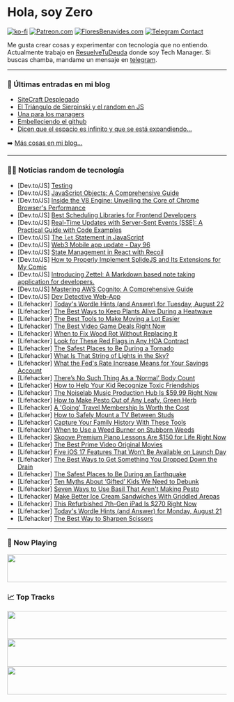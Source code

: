 # Hola, soy Zero

[![ko-fi](https://ko-fi.com/img/githubbutton_sm.svg)](https://ko-fi.com/J3J4N0LUK)
[![Patreon.com](https://img.shields.io/endpoint.svg?url=https%3A%2F%2Fshieldsio-patreon.vercel.app%2Fapi%3Fusername%3Dzerodragon%26type%3Dpatrons&style=for-the-badge)](https://patreon.com/zerodragon)
[![FloresBenavides.com](https://img.shields.io/website?down_message=oops&label=MiBlog&style=for-the-badge&up_message=online&url=https%3A%2F%2Ffloresbenavides.com)](https://floresbenavides.com)
[![Telegram Contact](https://img.shields.io/badge/escr%C3%ADbeme-ZeroDragon-%2326A5E4?style=for-the-badge&logo=telegram)](https://t.me/zerodragon)

Me gusta crear cosas y experimentar con tecnología que no entiendo.
Actualmente trabajo en [ResuelveTuDeuda](http://github.com/resuelve) donde soy Tech Manager.
Si buscas chamba, mandame un mensaje en [telegram](https://t.me/zerodragon).

---

### 📕 Últimas entradas en mi blog
<!-- BLOG-POST-LIST:START -->
- [SiteCraft Desplegado](https://floresbenavides.com/sitecraft-desplegado/)
- [El Triángulo de Sierpinski y el random en JS](https://floresbenavides.com/el-triangulo-de-sierpinski-y-el-random-en-js/)
- [Una para los managers](https://floresbenavides.com/una-para-los-managers/)
- [Embelleciendo el github](https://floresbenavides.com/embelleciendo-el-github/)
- [Dicen que el espacio es infinito y que se está expandiendo…](https://floresbenavides.com/dicen-que-el-espacio-es-infinito-y-que-se-esta-expandiendo/)
<!-- BLOG-POST-LIST:END -->

➡️ [Más cosas en mi blog...](https://floresbenavides.com)

---

### 👨‍💻 Noticias random de tecnología
<!-- TECH-POSTS:START -->
- [Dev.to/JS] [Testing](https://dev.to/bytehouse/testing-3bpe)
- [Dev.to/JS] [JavaScript Objects: A Comprehensive Guide](https://dev.to/devshefali/javascript-objects-a-comprehensive-guide-21mo)
- [Dev.to/JS] [Inside the V8 Engine: Unveiling the Core of Chrome Browser&#39;s Performance](https://dev.to/shishsingh/inside-the-v8-engine-unveiling-the-core-of-chrome-browsers-performance-4gn1)
- [Dev.to/JS] [Best Scheduling Libraries for Frontend Developers](https://dev.to/bryntum_ab/best-scheduling-libraries-for-frontend-developers-1214)
- [Dev.to/JS] [Real-Time Updates with Server-Sent Events &lpar;SSE&rpar;: A Practical Guide with Code Examples](https://dev.to/harshahegde/real-time-updates-with-server-sent-events-sse-a-practical-guide-with-code-examples-5dih)
- [Dev.to/JS] [The `let` Statement in JavaScript](https://dev.to/ocean678/the-let-statement-in-javascript-508j)
- [Dev.to/JS] [Web3 Mobile app update - Day 96](https://dev.to/shreyvijayvargiya/web3-mobile-app-update-day-96-5ao)
- [Dev.to/JS] [State Management in React with Recoil](https://dev.to/mohammadfaisal/state-management-in-react-with-recoil-21kj)
- [Dev.to/JS] [How to Properly Implement SplideJS and Its Extensions for My Comic](https://dev.to/devcodef1/how-to-properly-implement-splidejs-and-its-extensions-for-my-comic-3ffl)
- [Dev.to/JS] [Introducing Zettel: A Markdown based note taking application for developers.](https://dev.to/shaancodes/introducing-zettel-a-markdown-based-note-taking-application-for-developers-5d6j)
- [Dev.to/JS] [Mastering AWS Cognito: A Comprehensive Guide](https://dev.to/yanagisawahidetoshi/mastering-aws-cognito-a-comprehensive-guide-3eo6)
- [Dev.to/JS] [Dev Detective Web-App](https://dev.to/mr_bhadauriya/dev-detective-web-app-gek)
- [Lifehacker] [Today&#39;s Wordle Hints &lpar;and Answer&rpar; for Tuesday, August 22](https://lifehacker.com/todays-wordle-hints-and-answer-for-tuesday-august-22-1850757200)
- [Lifehacker] [The Best Ways to Keep Plants Alive During a Heatwave](https://lifehacker.com/the-best-ways-to-keep-plants-alive-during-a-heatwave-1850756764)
- [Lifehacker] [The Best Tools to Make Moving a Lot Easier](https://lifehacker.com/the-best-tools-to-make-moving-a-lot-easier-1850758392)
- [Lifehacker] [The Best Video Game Deals Right Now](https://lifehacker.com/best-video-game-deals-1850752341)
- [Lifehacker] [When to Fix Wood Rot Without Replacing It](https://lifehacker.com/when-to-fix-wood-rot-without-replacing-it-1850758026)
- [Lifehacker] [Look for These Red Flags in Any HOA Contract](https://lifehacker.com/look-for-these-red-flags-in-any-hoa-contract-1850756655)
- [Lifehacker] [The Safest Places to Be During a Tornado](https://lifehacker.com/safest-places-during-tornado-1848493459)
- [Lifehacker] [What Is That String of Lights in the Sky?](https://lifehacker.com/what-is-string-of-lights-in-sky-starlink-1850757768)
- [Lifehacker] [What the Fed&#39;s Rate Increase Means for Your Savings Account](https://lifehacker.com/what-the-feds-rate-increase-means-for-your-savings-acco-1850758430)
- [Lifehacker] [There’s No Such Thing As a ‘Normal’ Body Count](https://lifehacker.com/there-s-no-such-thing-as-a-normal-body-count-1849470386)
- [Lifehacker] [How to Help Your Kid Recognize Toxic Friendships](https://lifehacker.com/how-to-help-your-kid-recognize-toxic-friendships-1850757781)
- [Lifehacker] [The Noiselab Music Production Hub Is $59.99 Right Now](https://lifehacker.com/the-noiselab-music-production-hub-is-59-99-right-now-1850743770)
- [Lifehacker] [How to Make Pesto Out of Any Leafy, Green Herb](https://lifehacker.com/make-green-pesto-from-just-about-anything-with-these-ra-1704523343)
- [Lifehacker] [A &#39;Going&#39; Travel Membership Is Worth the Cost](https://lifehacker.com/a-going-travel-membership-is-worth-the-cost-1850757626)
- [Lifehacker] [How to Safely Mount a TV Between Studs](https://lifehacker.com/how-to-mount-a-tv-between-studs-1850756668)
- [Lifehacker] [Capture Your Family History With These Tools](https://lifehacker.com/capture-your-family-history-with-these-tools-1850754968)
- [Lifehacker] [When to Use a Weed Burner on Stubborn Weeds](https://lifehacker.com/when-to-use-a-weed-burner-on-stubborn-weeds-1850756781)
- [Lifehacker] [Skoove Premium Piano Lessons Are $150 for Life Right Now](https://lifehacker.com/skoove-premium-piano-lessons-are-150-for-life-right-no-1850743670)
- [Lifehacker] [The Best Prime Video Original Movies](https://lifehacker.com/best-prime-video-original-movies-1850738750)
- [Lifehacker] [Five iOS 17 Features That Won’t Be Available on Launch Day](https://lifehacker.com/the-ios-17-features-that-won-t-be-available-on-launch-d-1850757015)
- [Lifehacker] [The Best Ways to Get Something You Dropped Down the Drain](https://lifehacker.com/the-best-ways-to-get-something-you-dropped-down-the-dra-1850756429)
- [Lifehacker] [The Safest Places to Be During an Earthquake](https://lifehacker.com/how-to-prepare-for-and-survive-an-earthquake-1848444086)
- [Lifehacker] [Ten Myths About ‘Gifted’ Kids We Need to Debunk](https://lifehacker.com/all-the-myths-about-gifted-kids-we-need-to-debunk-1850754215)
- [Lifehacker] [Seven Ways to Use Basil That Aren&#39;t Making Pesto](https://lifehacker.com/seven-ways-to-use-basil-that-arent-making-pesto-1850753415)
- [Lifehacker] [Make Better Ice Cream Sandwiches With Griddled Arepas](https://lifehacker.com/make-better-ice-cream-sandwiches-with-griddled-arepas-1850753723)
- [Lifehacker] [This Refurbished 7th-Gen iPad Is $270 Right Now](https://lifehacker.com/this-refurbished-7th-gen-ipad-is-270-right-now-1850743908)
- [Lifehacker] [Today&#39;s Wordle Hints &lpar;and Answer&rpar; for Monday, August 21](https://lifehacker.com/wordle-answer-today-monday-august-21-2023-1850756575)
- [Lifehacker] [The Best Way to Sharpen Scissors](https://lifehacker.com/the-best-way-to-sharpen-scissors-1850750372)<!-- TECH-POSTS:END -->

---

### 🎵 Now Playing
<a href="https://spotify-now-playing-dun.vercel.app/now-playing?open"><img src="https://spotify-now-playing-dun.vercel.app/now-playing" width="540" height="64"></a>

### 📈 Top Tracks
<a href="https://spotify-now-playing-dun.vercel.app/top-tracks?i=1&open"><img src="https://spotify-now-playing-dun.vercel.app/top-tracks?i=1" width="540" height="64"></a>
<a href="https://spotify-now-playing-dun.vercel.app/top-tracks?i=2&open"><img src="https://spotify-now-playing-dun.vercel.app/top-tracks?i=2" width="540" height="64"></a>
<a href="https://spotify-now-playing-dun.vercel.app/top-tracks?i=3&open"><img src="https://spotify-now-playing-dun.vercel.app/top-tracks?i=3" width="540" height="64"></a>
